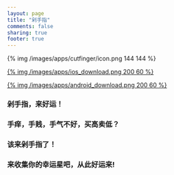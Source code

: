 ```yaml
---
layout: page
title: "剁手指"
comments: false
sharing: true
footer: true
---
```


{% img /images/apps/cutfinger/icon.png 144 144 %}

<h4 id="weixin_hint" style="display:none;color:red">很高兴您使用了最新版的微信<br>所以需要点击右上角在浏览器中下载<br>有劳啦:)</h4>

[{% img /images/apps/ios_download.png 200 60 %}](https://itunes.apple.com/us/app/duo-shou-zhi/id1016814089)

[{% img /images/apps/android_download.png 200 60 %}](/assets/apps/com.brogramer.cutfinger.apk)


### 剁手指，来好运！

### 手痒，手贱，手气不好，买高卖低？

### 该来剁手指了！

### 来收集你的幸运星吧，从此好运来!


<script
>
var ua = navigator.userAgent.toLowerCase();

if(/micromessenger/.test(ua)) {  //检测微信内置浏览器
    $("#weixin_hint").css("display","block")
}

if(/iphone|ipod/.test(ua)) {
  window.location='https://itunes.apple.com/us/app/duo-shou-zhi/id1016814089';
}

</script>
